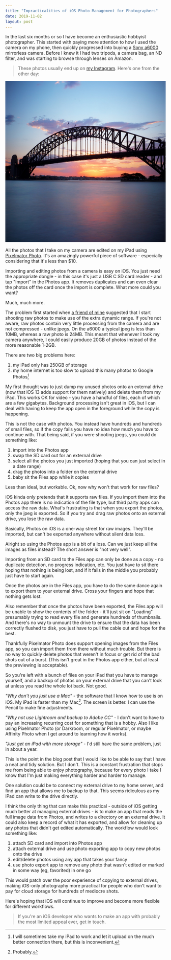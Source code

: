 ```yaml
---
title: "Impracticalities of iOS Photo Management for Photographers"
date: 2019-11-02
layout: post
---
```


In the last six months or so I have become an enthusiastic hobbyist photographer. This started with paying more attention to how I used the camera on my phone, then quickly progressed into buying a [Sony a6000](https://www.sony.com.au/electronics/interchangeable-lens-cameras/ilce-6000-body-kit) mirrorless camera. Before I knew it I had two tripods, a camera bag, an ND filter, and was starting to browse through lenses on Amazon.

> These photos usually end up on [my Instagram](https://instagram.com/willhbr). Here's one from the other day:

![The Sydney Harbour Bridge at sunset](/images/2019/harbour-bridge.jpg)

All the photos that I take on my camera are edited on my iPad using [Pixelmator Photo](https://www.pixelmator.com/photo/). It's an amazingly powerful piece of software - especially considering that it's less than $10.

Importing and editing photos from a camera is easy on iOS. You just need the appropriate dongle - in this case it's just a USB C SD card reader - and tap "Import" in the Photos app. It removes duplicates and can even clear the photos off the card once the import is complete. What more could you want?

Much, much more.

The problem first started when [a friend of mine](https://instagram.com/sam_yamoah) suggested that I start shooting raw photos to make use of the extra dynamic range. If you're not aware, raw photos contain very little processing from the camera and are not compressed - unlike jpegs. On the a6000 a typical jpeg is less than 10MB, whereas a raw photo is 24MB. This meant that whenever I took my camera anywhere, I could easily produce 20GB of photos instead of the more reasonable 1-2GB.

There are two big problems here:

1. my iPad only has 250GB of storage
2. my home internet is too slow to upload this many photos to Google Photos[^better-internet]

My first thought was to just dump my unused photos onto an external drive (now that iOS 13 adds support for them natively) and delete them from my iPad. This works OK for video - you have a handful of files, each of which are a few gigabytes. Background processing isn't great in iOS, but I can deal with having to keep the app open in the foreground while the copy is happening.

This is not the case with photos. You instead have hundreds and hundreds of small files, so if the copy fails you have no idea how much you have to continue with. That being said, if you were shooting jpegs, you could do something like:

1. import into the Photos app
2. swap the SD card out for an external drive
3. select all the photos you just imported (hoping that you can just select in a date range)
4. drag the photos into a folder on the external drive
5. baby sit the Files app while it copies

Less than ideal, but workable. Ok, now why won't that work for raw files?

iOS kinda only pretends that it supports raw files. If you import them into the Photos app there is no indication of the file type, but third party apps can access the raw data. What's frustrating is that when you export the photos, only the jpeg is exported. So if you try and drag raw photos onto an external drive, you lose the raw data.

Basically, Photos on iOS is a one-way street for raw images. They'll be imported, but can't be exported anywhere without silent data loss.

Alright so using the Photos app is a bit of a loss. Can we just keep all the images as files instead? The short answer is "not very well".

Importing from an SD card to the Files app can only be done as a copy - no duplicate detection, no progress indication, etc. You just have to sit there hoping that nothing is being lost, and if it fails in the middle you probably just have to start again.

Once the photos are in the Files app, you have to do the same dance again to export them to your external drive. Cross your fingers and hope that nothing gets lost.

Also remember that once the photos have been exported, the Files app will be unable to show the contents of the folder - it'll just sit on "Loading" presumably trying to read every file and generate hundreds of thumbnails. And there's no way to unmount the drive to ensure that the data has been correctly flushed to disk, you just have to pull the cable out and hope for the best.

Thankfully Pixelmator Photo does support opening images from the Files app, so you can import them from there without much trouble. But there is no way to quickly delete photos that weren't in focus or get rid of the bad shots out of a burst. (This isn't great in the Photos app either, but at least the previewing is acceptable).

So you're left with a bunch of files on your iPad that you have to manage yourself, and a backup of photos on your external drive that you can't look at unless you read the whole lot back. Not good.

_"Why don't you just use a Mac"_ - the software that I know how to use is on iOS. My iPad is faster than my Mac[^probably-faster]. The screen is better. I can use the Pencil to make fine adjustments.

_"Why not use Lightroom and backup to Adobe CC"_ - I don't want to have to pay an increasing recurring cost for something that is a hobby. Also I like using Pixelmator Photo (or Darkroom, or regular Pixelmator, or maybe Affinity Photo when I get around to learning how it works).

_"Just get an iPad with more storage"_ - I'd still have the same problem, just in about a year.

This is the point in the blog post that I would like to be able to say that I have a neat and tidy solution. But I don't. This is a constant frustration that stops me from being able to enjoy photography, because for every photo I take I know that I'm just making everything harder and harder to manage.

One solution could be to connect my external drive to my home server, and find an app that allows me to backup to that. This seems ridiculous as my iPad can write to the drive directly.

I think the only thing that can make this practical - outside of iOS getting much better at managing external drives - is to make an app that reads the full image data from Photos, and writes to a directory on an external drive. It could also keep a record of what it has exported, and allow for cleaning up any photos that didn't get edited automatically. The workflow would look something like:

1. attach SD card and import into Photos app
2. attach external drive and use photo exporting app to copy new photos onto the drive
3. edit/delete photos using any app that takes your fancy
4. use photo export app to remove any photo that wasn't edited or marked in some way (eg, favorited) in one go

This would patch over the poor experience of copying to external drives, making iOS-only photography more practical for people who don't want to pay for cloud storage for hundreds of mediocre shots.

Here's hoping that iOS will continue to improve and become more flexible for different workflows.

> If you're an iOS developer who wants to make an app with probably the most limited appeal ever, get in touch.

[^better-internet]: I will sometimes take my iPad to work and let it upload on the much better connection there, but this is inconvenient.

[^probably-faster]: Probably.
